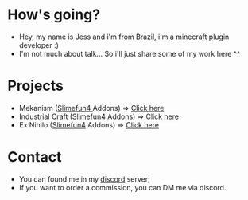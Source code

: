 # How's going?
- Hey, my name is Jess and i'm from Brazil, i'm a minecraft plugin developer :)
- I'm not much about talk... So i'll just share some of my work here ^^

# Projects
- Mekanism ([Slimefun4 ](https://github.com/Slimefun/Slimefun4) Addons) => [Click here](https://github.com/TheExotik/Mekanism)
- Industrial Craft ([Slimefun4](https://github.com/Slimefun/Slimefun4) Addons) => [Click here](https://github.com/TheExotik/IndustrialCraft)
- Ex Nihilo ([Slimefun4](https://github.com/Slimefun/Slimefun4) Addons) => [Click here](https://github.com/TheExotik/ExNihilo)

# Contact
- You can found me in my [discord](https://discord.gg/nJ83UkbYue) server;
- If you want to order a commission, you can DM me via discord.
